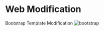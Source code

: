 # Web Modification
Bootstrap Template Modification
![bootstrap](https://user-images.githubusercontent.com/66617748/160290363-3bf50087-928a-490a-8bb1-52d9353b7ec1.png)
